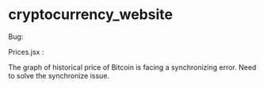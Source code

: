 # cryptocurrency_website


Bug: 

Prices.jsx :

The graph of historical price of Bitcoin is facing a synchronizing error. Need to solve the synchronize issue.



